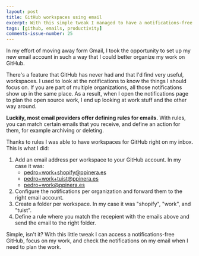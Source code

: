 ```yaml
---
layout: post
title: GitHub workspaces using email
excerpt: With this simple tweak I managed to have a notifications-free GitHub dashboard with workspaces right on my email.
tags: [github, emails, productivity]
comments-issue-number: 25
---
```


In my effort of moving away form Gmail, I took the opportunity to set up my new email account in such a way that I could better organize my work on GitHub. 

There's a feature that GitHub has never had and that I'd find very useful, workspaces. I used to look at the notifications to know the things I should focus on. If you are part of multiple organizations, all those notifications show up in the same place. As a result, when I open the notifications page to plan the open source work, I end up looking at work stuff and the other way around. 

**Luckily, most email providers offer defining rules for emails.** With rules, you can match certain emails that you receive, and define an action for them, for example archiving or deleting.

Thanks to rules I was able to have workspaces for GitHub right on my inbox. This is what I did:

1. Add an email address per workspace to your GitHub account. In my case it was:
    - pedro+work+shopify@ppinera.es
    - pedro+work+tuist@ppinera.es
    - pedro+work@ppinera.es
2. Configure the notifications per organization and forward them to the right email account.
3. Create a folder per workspace. In my case it was "shopify", "work", and "tuist".
4. Define a rule where you match the recepient with the emails above and send the email to the right folder.

Simple, isn't it? With this little tweak I can access a notifications-free GitHub, focus on my work, and check the notifications on my email when I need to plan the work.